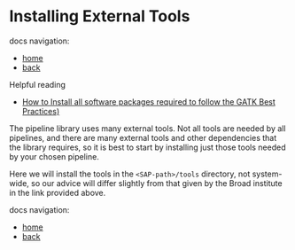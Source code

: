 Installing External Tools
=========================

docs navigation:
* [home](../index.md)
* [back](getting-started.md)

Helpful reading
* [How to Install all software packages required to follow the GATK Best Practices)](https://gatk.broadinstitute.org/hc/en-us/articles/360041320571--How-to-Install-all-software-packages-required-to-follow-the-GATK-Best-Practices)

The pipeline library uses many external tools. Not all tools are needed by all pipelines, and there are many external tools and other dependencies that the library requires, so it is best to start by installing just those tools needed by your chosen pipeline. 

Here we will install the tools in the `<SAP-path>/tools` directory, not system-wide, so our advice will differ slightly from that given by the Broad institute in the link provided above. 

docs navigation:
* [home](../index.md)
* [back](getting-started.md)